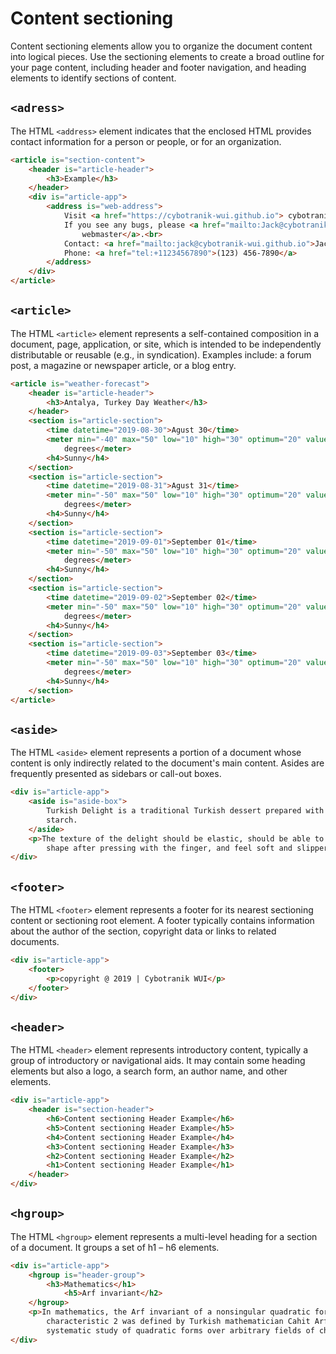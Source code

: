 # Content sectioning

Content sectioning elements allow you to organize the document content into logical pieces. Use the sectioning elements to create a broad outline for your page content, including header and footer navigation, and heading elements to identify sections of content.

## `<adress>`

The HTML `<address>` element indicates that the enclosed HTML provides contact information for a person or people, or for an organization.

```HTML
<article is="section-content">
    <header is="article-header">
        <h3>Example</h3>
    </header>
    <div is="article-app">
        <address is="web-address">
            Visit <a href="https://cybotranik-wui.github.io"> cybotranik-wui.github.io</a><br>
            If you see any bugs, please <a href="mailto:Jack@cybotranik-wui.github.io"> contact
                webmaster</a>.<br>
            Contact: <a href="mailto:jack@cybotranik-wui.github.io">Jack JACKSON</a>.<br>
            Phone: <a href="tel:+11234567890">(123) 456-7890</a>
        </address>
    </div>
</article>
```

## `<article>`

The HTML `<article>` element represents a self-contained composition in a document, page, application, or site, which is intended to be independently distributable or reusable (e.g., in syndication). Examples include: a forum post, a magazine or newspaper article, or a blog entry.

```HTML
<article is="weather-forecast">
    <header is="article-header">
        <h3>Antalya, Turkey Day Weather</h3>
    </header>
    <section is="article-section">
        <time datetime="2019-08-30">Agust 30</time>
        <meter min="-40" max="50" low="10" high="30" optimum="20" value="32">32
            degrees</meter>
        <h4>Sunny</h4>
    </section>
    <section is="article-section">
        <time datetime="2019-08-31">Agust 31</time>
        <meter min="-50" max="50" low="10" high="30" optimum="20" value="30">30
            degrees</meter>
        <h4>Sunny</h4>
    </section>
    <section is="article-section">
        <time datetime="2019-09-01">September 01</time>
        <meter min="-50" max="50" low="10" high="30" optimum="20" value="28">28
            degrees</meter>
        <h4>Sunny</h4>
    </section>
    <section is="article-section">
        <time datetime="2019-09-02">September 02</time>
        <meter min="-50" max="50" low="10" high="30" optimum="20" value="26">26
            degrees</meter>
        <h4>Sunny</h4>
    </section>
    <section is="article-section">
        <time datetime="2019-09-03">September 03</time>
        <meter min="-50" max="50" low="10" high="30" optimum="20" value="24">24
            degrees</meter>
        <h4>Sunny</h4>
    </section>
</article>
```

## `<aside>`

The HTML `<aside>` element represents a portion of a document whose content is only indirectly related to the document's main content. Asides are frequently presented as sidebars or call-out boxes.

```HTML
<div is="article-app">
    <aside is="aside-box">
        Turkish Delight is a traditional Turkish dessert prepared with water, sugar and
        starch.
    </aside>
    <p>The texture of the delight should be elastic, should be able to take its original
        shape after pressing with the finger, and feel soft and slippery in the mouth.</p>
</div>
```

## `<footer>`

The HTML `<footer>` element represents a footer for its nearest sectioning content or sectioning root element. A footer typically contains information about the author of the section, copyright data or links to related documents.

```HTML
<div is="article-app">
    <footer>
        <p>copyright @ 2019 | Cybotranik WUI</p>
    </footer>
</div>
```

## `<header>`

The HTML `<header>` element represents introductory content, typically a group of introductory or navigational aids. It may contain some heading elements but also a logo, a search form, an author name, and other elements.

```HTML
<div is="article-app">
    <header is="section-header">
        <h6>Content sectioning Header Example</h6>
        <h5>Content sectioning Header Example</h5>
        <h4>Content sectioning Header Example</h4>
        <h3>Content sectioning Header Example</h3>
        <h2>Content sectioning Header Example</h2>
        <h1>Content sectioning Header Example</h1>
    </header>
</div>
```
## `<hgroup>`

The HTML `<hgroup>` element represents a multi-level heading for a section of a document. It groups a set of h1 – h6 elements.

```HTML
<div is="article-app">
    <hgroup is="header-group">
        <h3>Mathematics</h1>
            <h5>Arf invariant</h2>
    </hgroup>
    <p>In mathematics, the Arf invariant of a nonsingular quadratic form over a field of
        characteristic 2 was defined by Turkish mathematician Cahit Arf when he started the
        systematic study of quadratic forms over arbitrary fields of characteristic 2.</p>
</div>
```